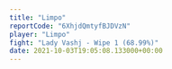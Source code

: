 ```yaml
---
title: "Limpo"
reportCode: "6XhjdQmtyfBJDVzN"
player: "Limpo"
fight: "Lady Vashj - Wipe 1 (68.99%)"
date: 2021-10-03T19:05:08.133000+00:00
---
```


